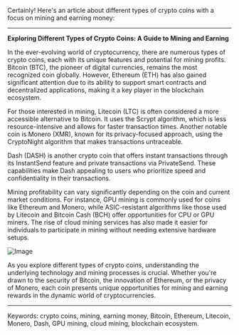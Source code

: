 Certainly! Here's an article about different types of crypto coins with a focus on mining and earning money:

---

**Exploring Different Types of Crypto Coins: A Guide to Mining and Earning**

In the ever-evolving world of cryptocurrency, there are numerous types of crypto coins, each with its unique features and potential for mining profits. Bitcoin (BTC), the pioneer of digital currencies, remains the most recognized coin globally. However, Ethereum (ETH) has also gained significant attention due to its ability to support smart contracts and decentralized applications, making it a key player in the blockchain ecosystem.

For those interested in mining, Litecoin (LTC) is often considered a more accessible alternative to Bitcoin. It uses the Scrypt algorithm, which is less resource-intensive and allows for faster transaction times. Another notable coin is Monero (XMR), known for its privacy-focused approach, using the CryptoNight algorithm that makes transactions untraceable.

Dash (DASH) is another crypto coin that offers instant transactions through its InstantSend feature and private transactions via PrivateSend. These capabilities make Dash appealing to users who prioritize speed and confidentiality in their transactions.

Mining profitability can vary significantly depending on the coin and current market conditions. For instance, GPU mining is commonly used for coins like Ethereum and Monero, while ASIC-resistant algorithms like those used by Litecoin and Bitcoin Cash (BCH) offer opportunities for CPU or GPU miners. The rise of cloud mining services has also made it easier for individuals to participate in mining without needing extensive hardware setups.

![Image](https://github.com/user-attachments/assets/31692037-0104-4703-abd1-696b6a7dd41b)

As you explore different types of crypto coins, understanding the underlying technology and mining processes is crucial. Whether you're drawn to the security of Bitcoin, the innovation of Ethereum, or the privacy of Monero, each coin presents unique opportunities for mining and earning rewards in the dynamic world of cryptocurrencies.

---

Keywords: crypto coins, mining, earning money, Bitcoin, Ethereum, Litecoin, Monero, Dash, GPU mining, cloud mining, blockchain ecosystem.